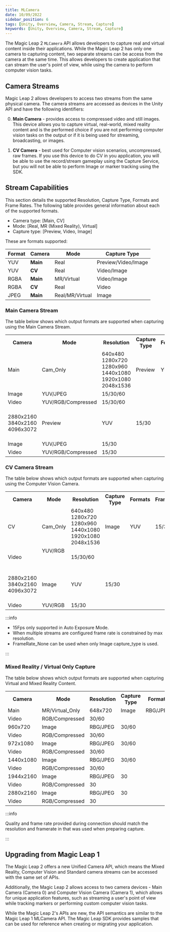 ```yaml
---
title: MLCamera
date: 10/09/2022
sidebar_position: 6
tags: [Unity, Overview, Camera, Stream, Capture]
keywords: [Unity, Overview, Camera, Stream, Capture]
---
```


The Magic Leap 2 `MLCamera` API allows developers to capture real and virtual content inside their applications. While the Magic Leap 2 has only one camera to capturing content, two separate streams can be access from the camera at the same time. This allows developers to create application that can stream the user's point of view, while using the camera to perform computer vision tasks.

## Camera Streams

Magic Leap 2 allows developers to access two streams from the same physical camera. The camera streams are accessed as devices in the Unity API and have the following identifiers:

0. **Main Camera** - provides access to compressed video and still images. This device allows you to capture virtual, real-world, mixed reality content and is the performed choice if you are not performing computer vision tasks on the output or if it is being used for streaming, broadcasting, or images.

1. **CV Camera** - best used for Computer vision scenarios, uncompressed, raw frames.
If you use this device to do CV in you application, you will be able to use the record/stream gameplay using the Capture Service, but you will not be able to perform Image or marker tracking using the SDK.

## Stream Capabilities

This section details the supported Resolution, Capture Type, Formats and Frame Rates. The following table provides general information about each of the supported formats.

- Camera type:  [Main, CV]
- Mode:         [Real, MR (Mixed Reality), Virtual]
- Capture type: [Preview, Video, Image]

These are formats supported:

| Format | Camera | Mode | Capture Type |
|---|---|---|---|
| YUV | **Main** | Real | Preview/Video/Image |
| YUV | **CV** | Real | Video/Image |
| RGBA | **Main** | MR/Virtual | Video/Image |
| RGBA | **CV** | Real | Video |
| JPEG | **Main** | Real/MR/Virtual | Image |

### Main Camera Stream

The table below shows which output formats are supported when capturing using the Main Camera Stream.

<div>
<table>
    <tbody><tr>
        <th>Camera </th><th>Mode </th><th>Resolution </th><th>Capture Type </th><th>Formats </th><th>FrameRate </th></tr>
      <tr>
        <td rowSpan={48}>Main</td><td rowSpan={12}>Cam_Only</td><td rowSpan={3}>640x480<br />
          1280x720<br />
          1280x960<br />
          1440x1080<br />
          1920x1080<br />
          2048x1536 </td><td rowSpan={1}>Preview</td><td rowSpan={1}>YUV</td><td rowSpan={1}>15/30/60 </td></tr>
      <tr>
        <td rowSpan={1}>Image</td><td rowSpan={1}>YUV/JPEG</td><td rowSpan={1}>15/30/60 </td></tr>
      <tr>
        <td rowSpan={1}>Video</td><td rowSpan={1}>YUV/RGB/Compressed</td><td rowSpan={1}>15/30/60 </td></tr>
      <tr>
        <td rowSpan={3}><br />
          2880x2160<br />
          3840x2160<br />
          4096x3072<br />
          <br />
        </td><td rowSpan={1}>Preview</td><td rowSpan={1}>YUV</td><td rowSpan={1}>15/30 </td></tr>
      <tr>
        <td rowSpan={1}>Image</td><td rowSpan={1}>YUV/JPEG</td><td rowSpan={1}>15/30 </td></tr>
      <tr>
        <td rowSpan={1}>Video</td><td rowSpan={1}>YUV/RGB/Compressed</td><td rowSpan={1}>15/30 </td></tr>
    </tbody></table>
</div>

### CV Camera Stream

The table below shows which output formats are supported when capturing using the Computer Vision Camera.

<div>
<table>
    <tbody><tr>
        <th>Camera </th><th>Mode </th><th>Resolution </th><th>Capture Type </th><th>Formats </th><th>FrameRate </th></tr>
      <tr>
        <td rowSpan={48}>CV</td><td rowSpan={24}>Cam_Only</td><td rowSpan={2}>640x480<br />
          1280x720<br />
          1280x960<br />
          1440x1080<br />
          1920x1080<br />
          2048x1536 </td><td rowSpan={1}>Image</td><td rowSpan={1}>YUV</td><td rowSpan={1}>15/30/60 </td></tr>
      <tr>
        <td rowSpan={1}>Video</td><td rowSpan={1}>YUV/RGB &nbsp; &nbsp; &nbsp; &nbsp; &nbsp; &nbsp; &nbsp; &nbsp; &nbsp; &nbsp; &nbsp; &nbsp;</td><td rowSpan={1}>15/30/60 </td></tr>
      <tr>
        <td rowSpan={2}><br />
          2880x2160<br />
          3840x2160<br />
          4096x3072<br />
          <br />
        </td><td rowSpan={1}>Image</td><td rowSpan={1}>YUV</td><td rowSpan={1}>15/30 </td></tr>
      <tr>
        <td rowSpan={1}>Video</td><td rowSpan={1}>YUV/RGB </td><td rowSpan={1}>15/30 </td></tr>
    </tbody></table>
</div>

:::info

- 15Fps only supported in Auto Exposure Mode.
- When multiple streams are configured frame rate is constrained by max resolution.
- FrameRate_None can be used when only Image capture_type is used.

:::

### Mixed Reality / Virtual Only Capture

The table below shows which output formats are supported when capturing Virtual and Mixed Reality Content.

<div>
<table>
    <tbody><tr>
        <th>Camera </th><th>Mode </th><th>Resolution </th><th>Capture Type </th><th>Formats </th><th>FrameRate </th></tr>
      <tr>
        <td rowSpan={48}>Main</td><td rowSpan={24}>MR/Virtual_Only</td><td rowSpan={2}>648x720 </td><td rowSpan={1}>Image</td><td rowSpan={1}>RBG/JPEG</td><td rowSpan={1}>30/60 </td></tr>
      <tr>
        <td rowSpan={1}>Video</td><td rowSpan={1}>RGB/Compressed</td><td rowSpan={1}>30/60 </td></tr>
      <tr>
        <td rowSpan={2}>960x720 </td><td rowSpan={1}>Image</td><td rowSpan={1}>RBG/JPEG</td><td rowSpan={1}>30/60 </td></tr>
      <tr>
        <td rowSpan={1}>Video</td><td rowSpan={1}>RGB/Compressed</td><td rowSpan={1}>30/60 </td></tr>
      <tr>
        <td rowSpan={2}>972x1080 </td><td rowSpan={1}>Image</td><td rowSpan={1}>RBG/JPEG</td><td rowSpan={1}>30/60 </td></tr>
      <tr>
        <td rowSpan={1}>Video</td><td rowSpan={1}>RGB/Compressed</td><td rowSpan={1}>30/60 </td></tr>
      <tr>
        <td rowSpan={2}>1440x1080</td><td rowSpan={1}>Image</td><td rowSpan={1}>RBG/JPEG</td><td rowSpan={1}>30/60 </td></tr>
      <tr>
        <td rowSpan={1}>Video</td><td rowSpan={1}>RGB/Compressed</td><td rowSpan={1}>30/60 </td></tr>
      <tr>
        <td rowSpan={2}>1944x2160</td><td rowSpan={1}>Image</td><td rowSpan={1}>RBG/JPEG</td><td rowSpan={1}>30 </td></tr>
      <tr>
        <td rowSpan={1}>Video</td><td rowSpan={1}>RGB/Compressed</td><td rowSpan={1}>30 </td></tr>
      <tr>
        <td rowSpan={2}>2880x2160</td><td rowSpan={1}>Image</td><td rowSpan={1}>RBG/JPEG</td><td rowSpan={1}>30 </td></tr>
      <tr>
        <td rowSpan={1}>Video</td><td rowSpan={1}>RGB/Compressed</td><td rowSpan={1}>30 </td></tr>
    </tbody></table>
</div>


:::info

Quality and frame rate provided during connection should match the resolution and framerate in that was used when preparing capture.

:::

## Upgrading from Magic Leap 1

The Magic Leap 2 offers a new Unified Camera API, which means the Mixed Reality, Computer Vision and Standard camera streams can be accessed with the same set of APIs.

Additionally, the Magic Leap 2 allows access to two camera devices - Main Camera (Camera 0) and Computer Vision Camera (Camera 1), which allows for unique application features, such as streaming a user's point of view while tracking markers or performing custom computer vision tasks.

While the Magic Leap 2's APIs are new, the API semantics are similar to the Magic Leap 1 MLCamera API. The Magic Leap SDK provides samples that can be used for reference when creating or migrating your application.

